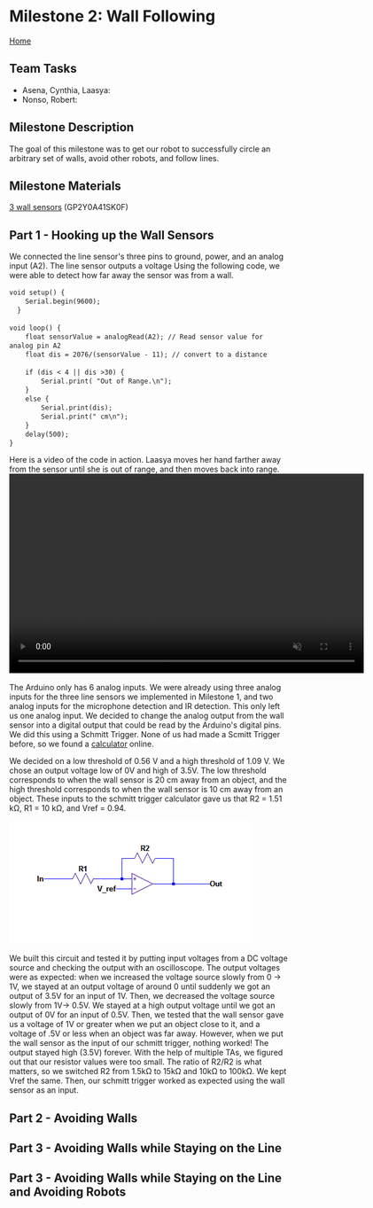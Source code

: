 # Milestone 2: Wall Following
[Home](https://ece3400team19.github.io/)

## Team Tasks
  * Asena, Cynthia, Laasya:
  * Nonso, Robert:

## Milestone Description
The goal of this milestone was to get our robot to successfully circle an arbitrary set of walls, avoid other robots, and follow lines.

## Milestone Materials
[3 wall sensors](https://www.sparkfun.com/products/12728) (GP2Y0A41SK0F)

## Part 1 - Hooking up the Wall Sensors
We connected the line sensor's three pins to ground, power, and an analog input (A2).
The line sensor outputs a voltage
Using the following code, we were able to detect how far away the sensor was from a wall.

```
void setup() {
    Serial.begin(9600);
  }

void loop() {
    float sensorValue = analogRead(A2); // Read sensor value for analog pin A2
    float dis = 2076/(sensorValue - 11); // convert to a distance

    if (dis < 4 || dis >30) {
        Serial.print( "Out of Range.\n");
    }
    else {
        Serial.print(dis);
        Serial.print(" cm\n");
    }
    delay(500);
}
```


Here is a video of the code in action. Laasya moves her hand farther away from the sensor until she is out of range, and then moves back into range.
<video width="640" height="360" controls muted>
  <source src="IMG_6671.MOV" type="video/mp4">
</video>

The Arduino only has 6 analog inputs. We were already using three analog inputs for the three line sensors we implemented in Milestone 1, and two analog inputs for the microphone detection and IR detection.
This only left us one analog input. We decided to change the analog output from the wall sensor into a digital output that could be read by the Arduino's digital pins. We did this using a Schmitt Trigger. None of us had made a Scmitt Trigger before, so we found a [calculator](https://www.random-science-tools.com/electronics/schmitt-trigger-calculator.htm) online.

We decided on a low threshold of 0.56 V and a high threshold of 1.09 V. We chose an output voltage low of 0V and high of 3.5V.
The low threshold corresponds to when the wall sensor is 20 cm away from an object, and the high threshold corresponds to when the wall sensor is 10 cm away from an object. These inputs to the schmitt trigger calculator gave us that R2 = 1.51 kΩ, R1 = 10 kΩ, and Vref = 0.94.

 <img src="schmitt.png" width="439" height="223" alt="schmitt-trigger-circuit">

 We built this circuit and tested it by putting input voltages from a DC voltage source and checking the output with an oscilloscope. The output voltages were as expected: when we increased the voltage source slowly from 0 -> 1V, we stayed at an output voltage of around 0 until suddenly we got an output of 3.5V for an input of 1V. Then, we decreased the voltage source slowly from 1V-> 0.5V. We stayed at a high output voltage until we got an output of 0V for an input of 0.5V. Then, we tested that the wall sensor gave us a voltage of 1V or greater when we put an object close to it, and a voltage of .5V or less when an object was far away.
 However, when we put the wall sensor as the input of our schmitt trigger, nothing worked! The output stayed high (3.5V) forever. With the help of multiple TAs, we figured out that our resistor values were too small. The ratio of R2/R2 is what matters, so we switched R2 from 1.5kΩ to 15kΩ and 10kΩ to 100kΩ. We kept Vref the same. Then, our schmitt trigger worked as expected using the wall sensor as an input.

## Part 2 - Avoiding Walls


## Part 3 - Avoiding Walls while Staying on the Line


## Part 3 - Avoiding Walls while Staying on the Line and Avoiding Robots
